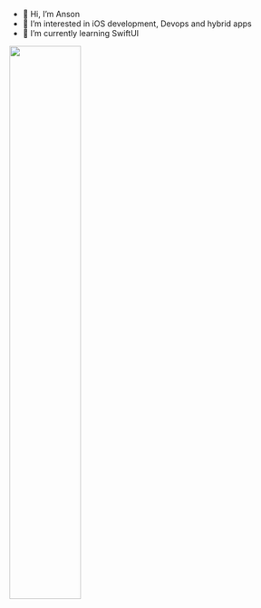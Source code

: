 - 👋 Hi, I’m Anson
- 👀 I’m interested in iOS development, Devops and hybrid apps
- 🌱 I’m currently learning SwiftUI

<img src="https://user-images.githubusercontent.com/8848084/229691492-7850fe4e-ed8e-4ff5-a5af-d897e73429f2.png"  width=50% height=50%>

<!---
zenghaojim33/zenghaojim33 is a ✨ special ✨ repository because its `README.md` (this file) appears on your GitHub profile.
You can click the Preview link to take a look at your changes.
--->

